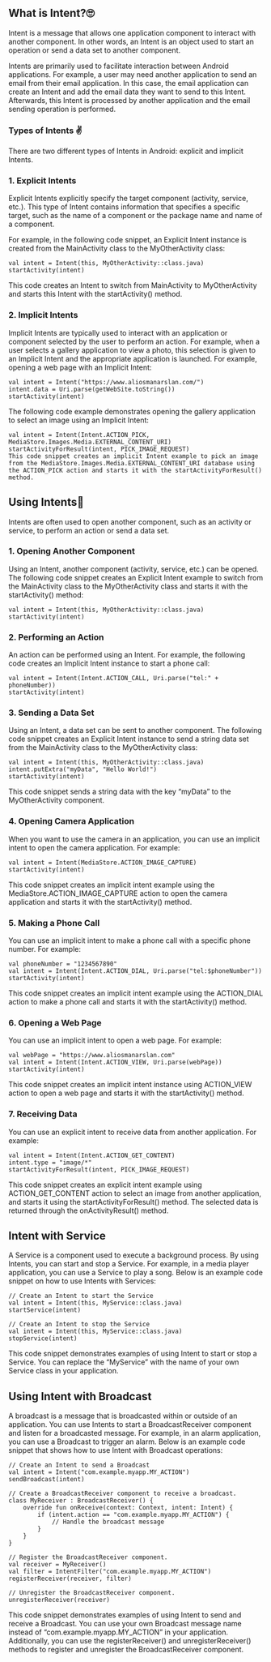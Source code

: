 ## What is Intent?🙄
Intent is a message that allows one application component to interact with another component. In other words, an Intent is an object used to start an operation or send a data set to another component.

Intents are primarily used to facilitate interaction between Android applications. For example, a user may need another application to send an email from their email application. In this case, the email application can create an Intent and add the email data they want to send to this Intent. Afterwards, this Intent is processed by another application and the email sending operation is performed.

### Types of Intents ✌️
There are two different types of Intents in Android: explicit and implicit Intents.

### 1. Explicit Intents
Explicit Intents explicitly specify the target component (activity, service, etc.). This type of Intent contains information that specifies a specific target, such as the name of a component or the package name and name of a component.

For example, in the following code snippet, an Explicit Intent instance is created from the MainActivity class to the MyOtherActivity class:
````
val intent = Intent(this, MyOtherActivity::class.java)
startActivity(intent)
````
This code creates an Intent to switch from MainActivity to MyOtherActivity and starts this Intent with the startActivity() method.

### 2. Implicit Intents
Implicit Intents are typically used to interact with an application or component selected by the user to perform an action. For example, when a user selects a gallery application to view a photo, this selection is given to an Implicit Intent and the appropriate application is launched. For example, opening a web page with an Implicit Intent:
````
val intent = Intent("https://www.aliosmanarslan.com/")
intent.data = Uri.parse(getWebSite.toString())
startActivity(intent)
````
The following code example demonstrates opening the gallery application to select an image using an Implicit Intent:
````
val intent = Intent(Intent.ACTION_PICK, MediaStore.Images.Media.EXTERNAL_CONTENT_URI)
startActivityForResult(intent, PICK_IMAGE_REQUEST)
This code snippet creates an implicit Intent example to pick an image from the MediaStore.Images.Media.EXTERNAL_CONTENT_URI database using the ACTION_PICK action and starts it with the startActivityForResult() method.
````
## Using Intents🤔
Intents are often used to open another component, such as an activity or service, to perform an action or send a data set.

### 1. Opening Another Component
Using an Intent, another component (activity, service, etc.) can be opened. The following code snippet creates an Explicit Intent example to switch from the MainActivity class to the MyOtherActivity class and starts it with the startActivity() method:
```
val intent = Intent(this, MyOtherActivity::class.java)
startActivity(intent)
````
### 2. Performing an Action
An action can be performed using an Intent. For example, the following code creates an Implicit Intent instance to start a phone call:
````
val intent = Intent(Intent.ACTION_CALL, Uri.parse("tel:" + phoneNumber))
startActivity(intent)
````
### 3. Sending a Data Set
Using an Intent, a data set can be sent to another component. The following code snippet creates an Explicit Intent instance to send a string data set from the MainActivity class to the MyOtherActivity class:
````
val intent = Intent(this, MyOtherActivity::class.java)
intent.putExtra("myData", "Hello World!")
startActivity(intent)
````
This code snippet sends a string data with the key “myData” to the MyOtherActivity component.

### 4. Opening Camera Application
When you want to use the camera in an application, you can use an implicit intent to open the camera application. For example:
````
val intent = Intent(MediaStore.ACTION_IMAGE_CAPTURE)
startActivity(intent)
````
This code snippet creates an implicit intent example using the MediaStore.ACTION_IMAGE_CAPTURE action to open the camera application and starts it with the startActivity() method.

### 5. Making a Phone Call
You can use an implicit intent to make a phone call with a specific phone number. For example:
````
val phoneNumber = "1234567890"
val intent = Intent(Intent.ACTION_DIAL, Uri.parse("tel:$phoneNumber"))
startActivity(intent)
````
This code snippet creates an implicit intent example using the ACTION_DIAL action to make a phone call and starts it with the startActivity() method.
### 6. Opening a Web Page
You can use an implicit intent to open a web page. For example:
````
val webPage = "https://www.aliosmanarslan.com"
val intent = Intent(Intent.ACTION_VIEW, Uri.parse(webPage))
startActivity(intent)
````
This code snippet creates an implicit intent instance using ACTION_VIEW action to open a web page and starts it with the startActivity() method.

### 7. Receiving Data
You can use an explicit intent to receive data from another application. For example:
````
val intent = Intent(Intent.ACTION_GET_CONTENT)
intent.type = "image/*"
startActivityForResult(intent, PICK_IMAGE_REQUEST)
````
This code snippet creates an explicit intent example using ACTION_GET_CONTENT action to select an image from another application, and starts it using the startActivityForResult() method. The selected data is returned through the onActivityResult() method.

## Intent with Service
A Service is a component used to execute a background process. By using Intents, you can start and stop a Service. For example, in a media player application, you can use a Service to play a song. Below is an example code snippet on how to use Intents with Services:
````
// Create an Intent to start the Service
val intent = Intent(this, MyService::class.java)
startService(intent)

// Create an Intent to stop the Service
val intent = Intent(this, MyService::class.java)
stopService(intent)
````
This code snippet demonstrates examples of using Intent to start or stop a Service. You can replace the “MyService” with the name of your own Service class in your application.
## Using Intent with Broadcast
A broadcast is a message that is broadcasted within or outside of an application. You can use Intents to start a BroadcastReceiver component and listen for a broadcasted message. For example, in an alarm application, you can use a Broadcast to trigger an alarm. Below is an example code snippet that shows how to use Intent with Broadcast operations:
````
// Create an Intent to send a Broadcast
val intent = Intent("com.example.myapp.MY_ACTION")
sendBroadcast(intent)

// Create a BroadcastReceiver component to receive a broadcast.
class MyReceiver : BroadcastReceiver() {
    override fun onReceive(context: Context, intent: Intent) {
        if (intent.action == "com.example.myapp.MY_ACTION") {
            // Handle the broadcast message
        }
    }
}

// Register the BroadcastReceiver component.
val receiver = MyReceiver()
val filter = IntentFilter("com.example.myapp.MY_ACTION")
registerReceiver(receiver, filter)

// Unregister the BroadcastReceiver component.
unregisterReceiver(receiver)
````
This code snippet demonstrates examples of using Intent to send and receive a Broadcast. You can use your own Broadcast message name instead of “com.example.myapp.MY_ACTION” in your application. Additionally, you can use the registerReceiver() and unregisterReceiver() methods to register and unregister the BroadcastReceiver component.



